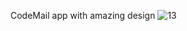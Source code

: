 CodeMail app with amazing design
![13](https://github.com/rashamughal/CodeMail/assets/168486874/4c5d5097-ee2c-4f96-81fb-22893254fb88)
